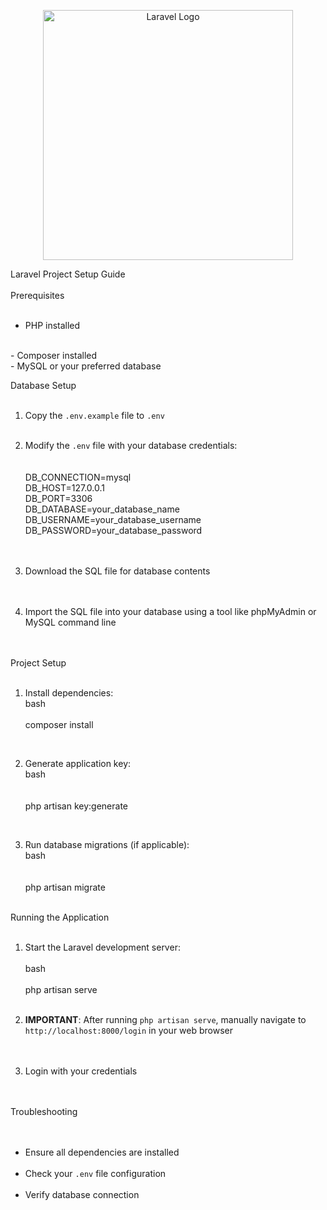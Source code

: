 <p align="center"><a href="https://laravel.com" target="_blank"><img src="https://raw.githubusercontent.com/laravel/art/master/logo-lockup/5%20SVG/2%20CMYK/1%20Full%20Color/laravel-logolockup-cmyk-red.svg" width="400" alt="Laravel Logo"></a></p>

 
 Laravel Project Setup Guide
<br><br>
Prerequisites
<br><br>
- PHP installed
<br>
- Composer installed
<br>
- MySQL or your preferred database<br>

Database Setup<br><br>
1. Copy the `.env.example` file to `.env`<br><br>
2. Modify the `.env` file with your database credentials:<br><br><br>
DB_CONNECTION=mysql<br>
DB_HOST=127.0.0.1<br>
DB_PORT=3306<br>
DB_DATABASE=your_database_name<br>
DB_USERNAME=your_database_username<br>
DB_PASSWORD=your_database_password<br><br><br>


3. Download the SQL file for database contents<br><br><br>
4. Import the SQL file into your database using a tool like phpMyAdmin or MySQL command line<br><br><br>

Project Setup<br><br>
1. Install dependencies:<br>
bash<br><br>
composer install<br>
<br>

2. Generate application key:<br>
bash<br><br><br>
php artisan key:generate<br>
<br>

3. Run database migrations (if applicable):<br>
bash<br><br><br>
php artisan migrate<br><br>

Running the Application<br><br>
1. Start the Laravel development server:<br><br>
bash<br><br>
php artisan serve<br><br>


2. **IMPORTANT**: After running `php artisan serve`, manually navigate to `http://localhost:8000/login` in your web browser<br><br><br>

3. Login with your credentials<br><br><br>

Troubleshooting<br><br><br>
- Ensure all dependencies are installed<br><br>
- Check your `.env` file configuration<br><br>
- Verify database connection<br><br>
